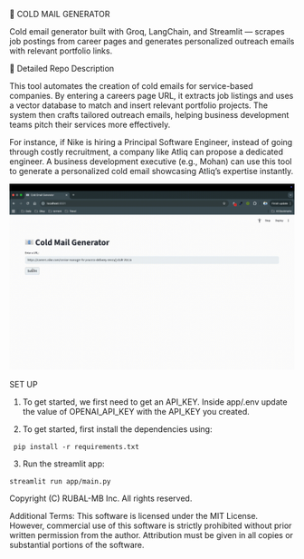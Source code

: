 📩 COLD MAIL GENERATOR

Cold email generator built with Groq, LangChain, and Streamlit — scrapes job postings from career pages and generates personalized outreach emails with relevant portfolio links.

🔹 Detailed Repo Description

This tool automates the creation of cold emails for service-based companies. By entering a careers page URL, it extracts job listings and uses a vector database to match and insert relevant portfolio projects. The system then crafts tailored outreach emails, helping business development teams pitch their services more effectively.

For instance, if Nike is hiring a Principal Software Engineer, instead of going through costly recruitment, a company like Atliq can propose a dedicated engineer. A business development executive (e.g., Mohan) can use this tool to generate a personalized cold email showcasing Atliq’s expertise instantly.

![Demo Clip](app/clip.gif)


SET UP 

 1) To get started, we first need to get an API_KEY. Inside app/.env update the value of OPENAI_API_KEY with the API_KEY you created.

 2) To get started, first install the dependencies using:
```
 pip install -r requirements.txt
```
 3) Run the streamlit app:
```
streamlit run app/main.py
```

Copyright (C) RUBAL-MB Inc. All rights reserved.

Additional Terms: This software is licensed under the MIT License. However, commercial use of this software is strictly prohibited without prior written permission from the author. Attribution must be given in all copies or substantial portions of the software.
